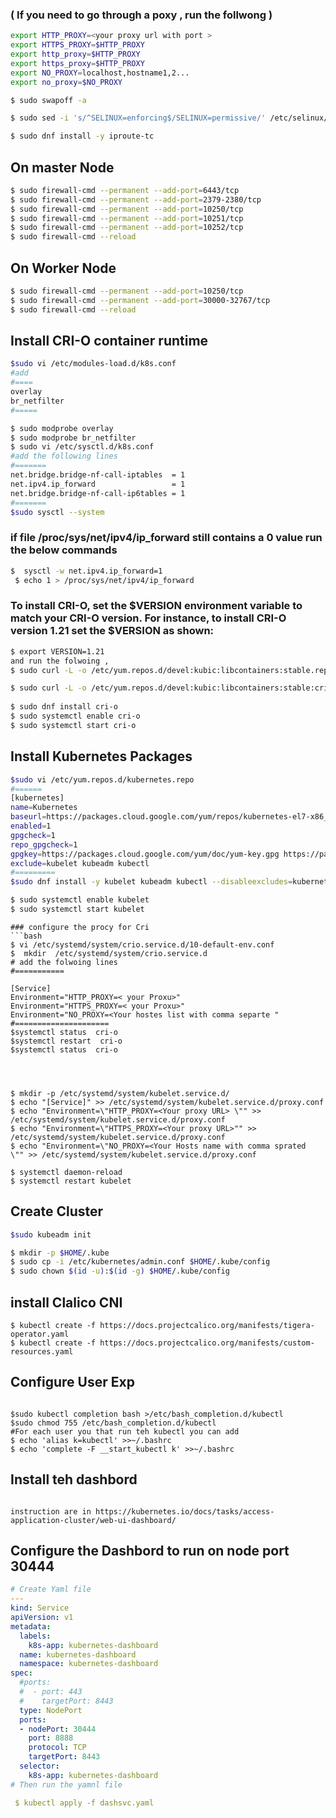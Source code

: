 ### ( If you need to go through a poxy , run the follwong )

```bash
export HTTP_PROXY=<your proxy url with port >
export HTTPS_PROXY=$HTTP_PROXY
export http_proxy=$HTTP_PROXY
export https_proxy=$HTTP_PROXY
export NO_PROXY=localhost,hostname1,2...
export no_proxy=$NO_PROXY
```



``` bash
$ sudo swapoff -a

$ sudo sed -i 's/^SELINUX=enforcing$/SELINUX=permissive/' /etc/selinux/config

$ sudo dnf install -y iproute-tc

```

## On master Node 

```bash
$ sudo firewall-cmd --permanent --add-port=6443/tcp
$ sudo firewall-cmd --permanent --add-port=2379-2380/tcp
$ sudo firewall-cmd --permanent --add-port=10250/tcp
$ sudo firewall-cmd --permanent --add-port=10251/tcp
$ sudo firewall-cmd --permanent --add-port=10252/tcp
$ sudo firewall-cmd --reload
```

## On Worker Node 
```bash
$ sudo firewall-cmd --permanent --add-port=10250/tcp
$ sudo firewall-cmd --permanent --add-port=30000-32767/tcp                                                 
$ sudo firewall-cmd --reload

```
## Install CRI-O container runtime
```bash
$sudo vi /etc/modules-load.d/k8s.conf 
#add
#====
overlay
br_netfilter
#=====

$ sudo modprobe overlay
$ sudo modprobe br_netfilter
$ sudo vi /etc/sysctl.d/k8s.conf
#add the following lines 
#=======
net.bridge.bridge-nf-call-iptables  = 1
net.ipv4.ip_forward                 = 1
net.bridge.bridge-nf-call-ip6tables = 1
#=======
$sudo sysctl --system
```
### if  file /proc/sys/net/ipv4/ip_forward still contains a 0 value  run the below commands
```bash
$  sysctl -w net.ipv4.ip_forward=1
 $ echo 1 > /proc/sys/net/ipv4/ip_forward
```  
### To install CRI-O, set the $VERSION environment variable to match your CRI-O version. For instance, to install CRI-O version 1.21 set the $VERSION as shown:
```bash 
$ export VERSION=1.21
and run the folwoing ,
$ sudo curl -L -o /etc/yum.repos.d/devel:kubic:libcontainers:stable.repo https://download.opensuse.org/repositories/devel:/kubic:/libcontainers:/stable/CentOS_8/devel:kubic:libcontainers:stable.repo

$ sudo curl -L -o /etc/yum.repos.d/devel:kubic:libcontainers:stable:cri-o:$VERSION.repo https://download.opensuse.org/repositories/devel:kubic:libcontainers:stable:cri-o:$VERSION/CentOS_8/devel:kubic:libcontainers:stable:cri-o:$VERSION.repo
  
$ sudo dnf install cri-o 
$ sudo systemctl enable cri-o
$ sudo systemctl start cri-o
```


## Install Kubernetes Packages
```bash
$sudo vi /etc/yum.repos.d/kubernetes.repo
#======
[kubernetes]
name=Kubernetes
baseurl=https://packages.cloud.google.com/yum/repos/kubernetes-el7-x86_64
enabled=1
gpgcheck=1
repo_gpgcheck=1
gpgkey=https://packages.cloud.google.com/yum/doc/yum-key.gpg https://packages.cloud.google.com/yum/doc/rpm-package-key.gpg
exclude=kubelet kubeadm kubectl
#=========
$sudo dnf install -y kubelet kubeadm kubectl --disableexcludes=kubernetes

$ sudo systemctl enable kubelet
$ sudo systemctl start kubelet
```

```
### configure the procy for Cri
```bash 
$ vi /etc/systemd/system/crio.service.d/10-default-env.conf
$  mkdir  /etc/systemd/system/crio.service.d
# add the folwoing lines 
#===========

[Service]
Environment="HTTP_PROXY=< your Proxu>"
Environment="HTTPS_PROXY=< your Proxu>"
Environment="NO_PROXY=<Your hostes list with comma separte "
#=====================
$systemctl status  cri-o
$systemctl restart  cri-o
$systemctl status  cri-o




$ mkdir -p /etc/systemd/system/kubelet.service.d/
$ echo "[Service]" >> /etc/systemd/system/kubelet.service.d/proxy.conf
$ echo "Environment=\"HTTP_PROXY=<Your proxy URL> \"" >> /etc/systemd/system/kubelet.service.d/proxy.conf
$ echo "Environment=\"HTTPS_PROXY=<Your proxy URL>"" >> /etc/systemd/system/kubelet.service.d/proxy.conf
$ echo "Environment=\"NO_PROXY=<Your Hosts name with comma sprated  \"" >> /etc/systemd/system/kubelet.service.d/proxy.conf

$ systemctl daemon-reload
$ systemctl restart kubelet

```
## Create Cluster
```bash
$sudo kubeadm init 

$ mkdir -p $HOME/.kube
$ sudo cp -i /etc/kubernetes/admin.conf $HOME/.kube/config
$ sudo chown $(id -u):$(id -g) $HOME/.kube/config

```
## install Clalico CNI 
```batch
$ kubectl create -f https://docs.projectcalico.org/manifests/tigera-operator.yaml
$ kubectl create -f https://docs.projectcalico.org/manifests/custom-resources.yaml
```


## Configure User Exp
```bach

$sudo kubectl completion bash >/etc/bash_completion.d/kubectl
$sudo chmod 755 /etc/bash_completion.d/kubectl
#For each user you that run teh kubectl you can add 
$ echo 'alias k=kubectl' >>~/.bashrc
$ echo 'complete -F __start_kubectl k' >>~/.bashrc
```

## Install teh dashbord 
```bach

instruction are in https://kubernetes.io/docs/tasks/access-application-cluster/web-ui-dashboard/

```

## Configure the Dashbord to run on node port 30444
```yaml
# Create Yaml file
---
kind: Service
apiVersion: v1
metadata:
  labels:
    k8s-app: kubernetes-dashboard
  name: kubernetes-dashboard
  namespace: kubernetes-dashboard
spec:
  #ports:
  #  - port: 443
  #    targetPort: 8443
  type: NodePort
  ports:
  - nodePort: 30444
    port: 8888
    protocol: TCP
    targetPort: 8443
  selector:
    k8s-app: kubernetes-dashboard
# Then run the yamnl file

 $ kubectl apply -f dashsvc.yaml
```


